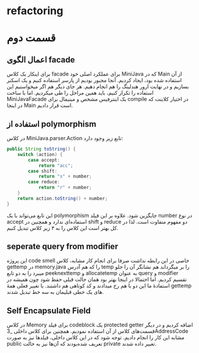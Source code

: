 # refactoring

# قسمت دوم

## اعمال الگوی facade

برای اینکار یک کلاس facade برای عملکرد اصلی خود MiniJava که در Main از آن استفاده شده بود، ایجاد کردیم. آنجا مجبور بودیم از پارسر استفاده کنیم و یک اسکنر بسازیم و در نهایت ارور هندلینگ را هم انجام دهیم. هر جای دیگر هم اگر میخواستیم این استفاده را تکرار کنیم، باید همین مراحل را طی میکردیم. اما با ساخت MiniJavaFacade یک اینترفیس مشخص و مینیمال برای compile در اختیار کلاینت که در اینجا Main است قرار دادیم.

## استفاده از polymorphism

در کلاس MiniJava.parser.Action تابع زیر وجود دارد:

```java
public String toString() {
    switch (action) {
        case accept:
            return "acc";
        case shift:
            return "s" + number;
        case reduce:
            return "r" + number;
    }
    return action.toString() + number;
}
```

این تابع می‌تواند با یک polymorphism جایگزین شود. علاوه بر این فیلد number در نوع accept استفاده‌ای ندارد و همچنین در shift و reduce دو مفهوم متفاوت است. لذا در کل بهتر است این کلاس را به ۳ زیر کلاس تبدیل کنیم.

## seperate query from modifier

این پروژه code smell خاصی در این رابطه نداشت صرفا برای انجام کار مشابه، کلاس gettemp در memory.java را که هم آدرس temp را بر میگرداند هم نشانگر آن را جلو میبرد را به دو تابع peeknexttemp و allocatetemp به عنوان query و modifier تقسیم کردیم. اما احتمالا در اینجا بهتر بود همان حالت قبلی حفظ شود چون همیشه در استفادۀ ما این دو با هم رخ میدادند و کد کوتاهی هم داشتند. با تغییر فعلی همۀ gettemp های یک خطی قبلیمان به سه خط تبدیل شدند.

## Self Encapsulate Field

در کلاس Memory برای فیلد codeblock یک protected getter اضافه کردیم و در دیگر قسمت‌های کلاس از آن استفاده نمودیم. همچنین برای کلاس داخلی \_3AddressCode مشابه این کار را انجام دادیم. توجه شود که در این کلاس داخلی، فیلد‌ها نیز به صورت public تعریف شده‌بودند که آن‌ها نیز به حالت private تغییر داده شدند.
